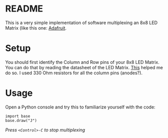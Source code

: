# README
This is a very simple implementation of software multiplexing an 8x8 LED Matrix (like this one: [Adafruit](https://www.adafruit.com/products/453).

# Setup
You should first identify the Column and Row pins of your 8x8 LED Matrix. You can do that by reading the datasheet of the LED Matrix. [This](http://www.circuitstoday.com/interfacing-8x8-led-matrix-with-arduino) helped me do so. I used 330 Ohm resistors for all the column pins (anodes?).

# Usage

Open a Python console and try this to familiarize yourself with the code:

```
import base
base.draw("J")
```

*Press `<Control>-C` to stop multiplexing*

